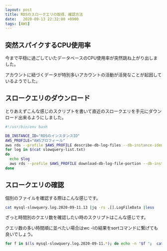 ```yaml
---
layout: post
title: RDSのスロークエリの取得、確認方法
date:   2020-09-13 22:32:00 +0900
tags: [AWS]
---
```


## 突然スパイクするCPU使用率

今まで平穏に過ごしていたデータベースのCPU使用率が突然跳ね上がり出しました。

アカウントに紐づくデータが特別多いアカウントの活動が活発なことが起因しているようでした。

## スロークエリのダウンロード

とりあえずこんな感じのスクリプトを書いて直近のスロークエリを手元にダウンロード出来るようにしました。

```bash
#!/usr/bin/env bash

DB_INSTANCE_ID="RDSのインスタンスID"
AWS_PROFILE="AWSプロフィール"
aws rds --profile $AWS_PROFILE describe-db-log-files --db-instance-identifier $DB_INSTANCE_ID |jq -r .DescribeDBLogFiles[].LogFileName |grep slow > slowquery-list.txt
for log in $(cat slowquery-list.txt)
do
  echo $log
  aws rds --profile $AWS_PROFILE download-db-log-file-portion --db-instance-identifier $DB_INSTANCE_ID --log-file-name $log > $(echo $log | cut -d / -f 2)
done
```

## スロークエリの確認

個別のファイルを確認する際はこんな感じです。

```bash
cat mysql-slowquery.log.2020-09-11.13 |jq -rs .[].LogFileData |less
```

ざっと時間別のクエリ数を確認したい時のスクリプトはこんな感じです。

クエリ数の多い時間順に並べたい場合はwc -lの結果をsortコマンドに繋げても良いでしょう。

```bash
for f in $(ls mysql-slowquery.log.2020-09-11.*); do echo -n "$f ";  cat $f |jq -rs .[].LogFileData |grep 'User@Host' - |wc -l; done
```

